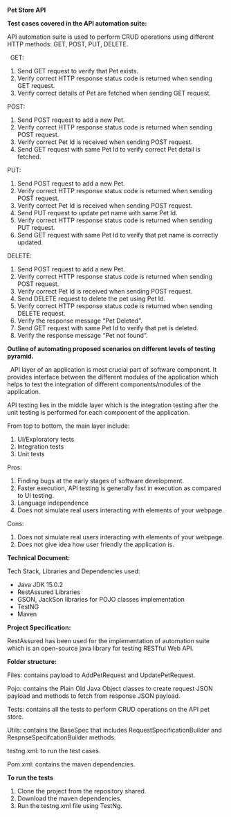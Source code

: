 **Pet Store API**

**Test cases covered in the API automation suite:**

API automation suite is used to perform CRUD operations using different HTTP methods: GET, POST, PUT, DELETE.

` `GET: 

1. Send GET request to verify that Pet exists.
1. Verify correct HTTP response status code is returned when sending GET request.
1. Verify correct details of Pet are fetched when sending GET request.

POST:

1. Send POST request to add a new Pet.
1. Verify correct HTTP response status code is returned when sending POST request.
1. Verify correct Pet Id is received when sending POST request.
1. Send GET request with same Pet Id to verify correct Pet detail is fetched.

PUT:

1. Send POST request to add a new Pet.
1. Verify correct HTTP response status code is returned when sending POST request.
1. Verify correct Pet Id is received when sending POST request.
1. Send PUT request to update pet name with same Pet Id.
1. Verify correct HTTP response status code is returned when sending PUT request.
1. Send GET request with same Pet Id to verify that pet name is correctly updated.

DELETE:

1. Send POST request to add a new Pet.
1. Verify correct HTTP response status code is returned when sending POST request.
1. Verify correct Pet Id is received when sending POST request.
1. Send DELETE request to delete the pet using Pet Id.
1. Verify correct HTTP response status code is returned when sending DELETE request.
1. Verify the response message “Pet Deleted”.
1. Send GET request with same Pet Id to verify that pet is deleted.
1. Verify the response message “Pet not found”.

**Outline of automating proposed scenarios on different levels of testing pyramid.**

` `API layer of an application is most crucial part of software component. It provides interface between the different modules of the application which helps to test the integration of different components/modules of the application. 

API testing lies in the middle layer which is the integration testing after the unit testing is performed for each component of the application.

From top to bottom, the main layer include:

1. UI/Exploratory tests
1. Integration tests
1. Unit tests

Pros:

1. Finding bugs at the early stages of software development.
1. Faster execution, API testing is generally fast in execution as compared to UI testing.
1. Language independence
1. Does not simulate real users interacting with elements of your webpage.

Cons:

1. Does not simulate real users interacting with elements of your webpage.
1. Does not give idea how user friendly the application is.

**Technical Document:** 

Tech Stack, Libraries and Dependencies used:

- Java JDK 15.0.2
- RestAssured Libraries
- GSON, JackSon libraries for POJO classes implementation
- TestNG
- Maven

**Project Specification:**

RestAssured has been used for the implementation of automation suite which is an open-source java library for testing RESTful Web API.

**Folder structure:**

Files: contains payload to AddPetRequest and UpdatePetRequest.

Pojo: contains the Plain Old Java Object classes to create request JSON payload and methods to fetch from response JSON payload.

Tests: contains all the tests to perform CRUD operations on the API pet store.

Utils: contains the BaseSpec that includes RequestSpecificationBuilder and RespnseSpecifcationBuilder methods.

testng.xml: to run the test cases.

Pom.xml: contains the maven dependencies.

**To run the tests**

1. Clone the project from the repository shared.
1. Download the maven dependencies.
1. Run the testng.xml file using TestNg.
